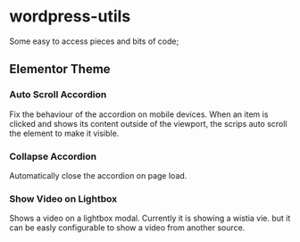 # wordpress-utils
Some easy to access pieces and bits of code;


## Elementor Theme
### Auto Scroll Accordion
Fix the behaviour of the accordion on mobile devices. When an item is clicked and shows its content outside of the viewport, the scrips auto scroll the element to make it visible.

### Collapse Accordion
Automatically close the accordion on page load.

### Show Video on Lightbox
Shows a video on a lightbox modal. Currently it is showing a wistia vie. but it can be easly configurable to show a video from another source.